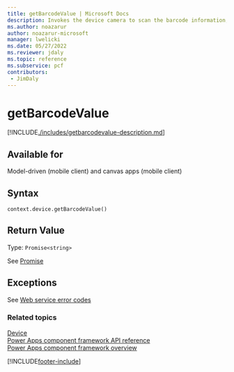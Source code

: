 ```yaml
---
title: getBarcodeValue | Microsoft Docs
description: Invokes the device camera to scan the barcode information, such as product number.
ms.author: noazarur
author: noazarur-microsoft
manager: lwelicki
ms.date: 05/27/2022
ms.reviewer: jdaly
ms.topic: reference
ms.subservice: pcf
contributors:
 - JimDaly
---
```


# getBarcodeValue

[!INCLUDE[./includes/getbarcodevalue-description.md](./includes/getbarcodevalue-description.md)]

## Available for

Model-driven (mobile client) and canvas apps (mobile client)

## Syntax

`context.device.getBarcodeValue()`

## Return Value

Type: `Promise<string>`

See [Promise](https://developer.mozilla.org/docs/Web/JavaScript/reference/Global_Objects/Promise)

## Exceptions

See [Web service error codes](../../../data-platform/org-service/web-service-error-codes.md)

### Related topics

[Device](../device.md)<br/>
[Power Apps component framework API reference](../../reference/index.md)<br/>
[Power Apps component framework overview](../../overview.md)

[!INCLUDE[footer-include](../../../../includes/footer-banner.md)]
